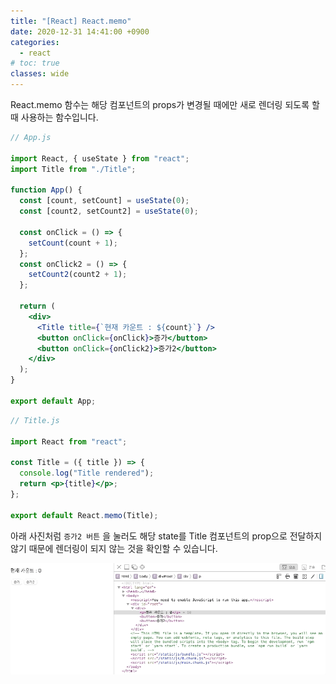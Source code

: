 ```yaml
---
title: "[React] React.memo"
date: 2020-12-31 14:41:00 +0900
categories:
  - react
# toc: true
classes: wide
---
```


React.memo 함수는 해당 컴포넌트의 props가 변경될 때에만 새로 렌더링 되도록 할 때 사용하는 함수입니다.

```jsx
// App.js

import React, { useState } from "react";
import Title from "./Title";

function App() {
  const [count, setCount] = useState(0);
  const [count2, setCount2] = useState(0);

  const onClick = () => {
    setCount(count + 1);
  };
  const onClick2 = () => {
    setCount2(count2 + 1);
  };

  return (
    <div>
      <Title title={`현재 카운트 : ${count}`} />
      <button onClick={onClick}>증가</button>
      <button onClick={onClick2}>증가2</button>
    </div>
  );
}

export default App;
```

```jsx
// Title.js

import React from "react";

const Title = ({ title }) => {
  console.log("Title rendered");
  return <p>{title}</p>;
};

export default React.memo(Title);
```

아래 사진처럼 `증가2 버튼` 을 눌러도 해당 state를 Title 컴포넌트의 prop으로 전달하지 않기 때문에 렌더링이 되지 않는 것을 확인할 수 있습니다.

![/assets/images/React.memo.gif](/assets/images/React.memo.gif)